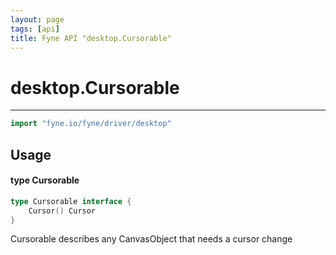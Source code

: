 ```yaml
---
layout: page
tags: [api]
title: Fyne API "desktop.Cursorable"
---
```


# desktop.Cursorable
---
```go
import "fyne.io/fyne/driver/desktop"
```

## Usage

#### type Cursorable

```go
type Cursorable interface {
	Cursor() Cursor
}
```

Cursorable describes any CanvasObject that needs a cursor change
